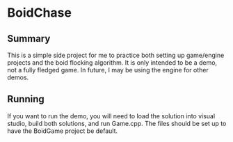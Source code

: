 # BoidChase

## Summary
This is a simple side project for me to practice both setting up game/engine projects and the boid flocking algorithm. It is only intended to be a demo, not a fully fledged game. In future, I may be using the engine for other demos.

## Running
If you want to run the demo, you will need to load the solution into visual studio, build both solutions, and run Game.cpp. The files should be set up to have the BoidGame project be default.
